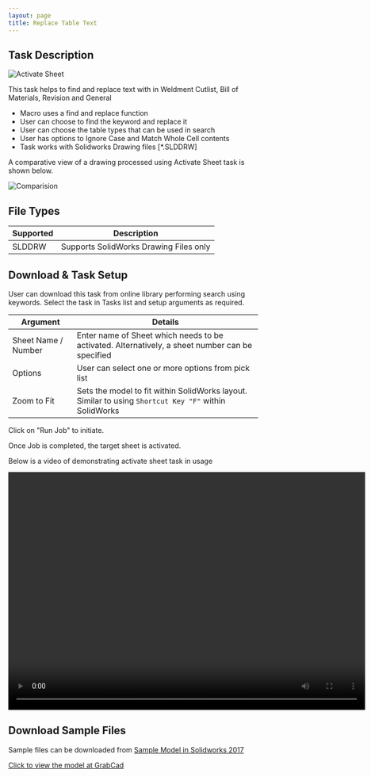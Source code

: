```yaml
---
layout: page
title: Replace Table Text
---
```


## Task Description

![Activate Sheet](002_ActivateSheet_001.png "Activate Sheet")

This task helps to find and replace text with in Weldment Cutlist, Bill of Materials, Revision and General
 - Macro uses a find and replace function
 - User can choose to find the keyword and replace it
 - User can choose the table types that can be used in search
 - User has options to Ignore Case and Match Whole Cell contents
 - Task works with Solidworks Drawing files [*.SLDDRW]


A comparative view of a drawing processed using Activate Sheet task is shown below.

![Comparision](002_ActivateSheet_002.png "Comparision between initial and final state of Solidworks Drawing")

## File Types

| Supported | Description |
| --- | --- |
| SLDDRW | Supports SolidWorks Drawing Files only |


## Download & Task Setup

User can download this task from online library performing search using keywords.
Select the task in Tasks list and setup arguments as required.

| Argument | Details |
| --- | --- |
| Sheet Name / Number| Enter name of Sheet which needs to be activated. Alternatively, a sheet number can be specified |
| Options | User can select one or more options from pick list |
| Zoom to Fit | Sets the model to fit within SolidWorks layout. Similar to using ```Shortcut Key "F"``` within SolidWorks |


Click on "Run Job" to initiate.

Once Job is completed, the target sheet is activated.

Below is a video of demonstrating activate sheet task in usage

<video width="720" height="480" controls>
  <source src="002_ActivateSheet.swf" type="video/mp4">
</video>


## Download Sample Files

Sample files can be downloaded from 
[Sample Model in Solidworks 2017](../000-model/SolidWorks_2017_RoboticArm.zip)

[Click to view the model at GrabCad](https://grabcad.com/library/5-dof-robot-1)
